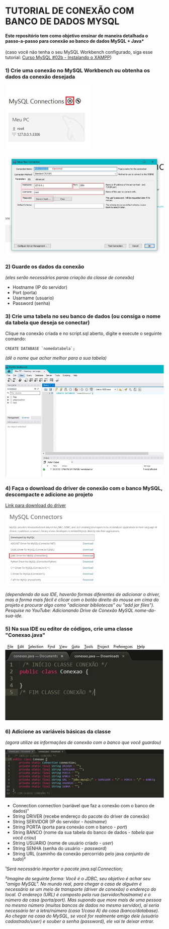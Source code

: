 # TUTORIAL DE CONEXÃO COM BANCO DE DADOS MYSQL
#### Este repositório tem como objetivo ensinar de maneira detalhada o passo-a-passo para conexão ao banco de dados MySQL + Java*

(caso você não tenha o seu MySQL Workbench configurado, siga esse tutorial: [Curso MySQL #02b - Instalando o XAMPP](https://www.youtube.com/watch?v=R2HrwSQ6EPM&list=PLHz_AreHm4dkBs-795Dsgvau_ekxg8g1r&index=3))


### 1) Crie uma conexão no MySQL Workbench ou obtenha os dados da conexão desejada

![Criando conexão no MySQL Workbench](img/img001.JPG)

![Configurando conexão no MySQL Workbench](img/img002.JPG)


### 2) Guarde os dados da conexão

*(eles serão necessários paraa criação da classe de conexão)*
  * Hostname (IP do servidor)
  * Port (porta)
  * Usarname (usuario)
  * Password (senha)


### 3) Crie uma tabela no seu banco de dados (ou consiga o nome da tabela que deseja se conectar)

Clique na conexão criada e no script.sql aberto, digite e execute o seguinte comando:

```
CREATE DATABASE `nomedatabela`;
```
*(dê o nome que achar melhor para a sua tabela)*

![Criando tabela](img/img006.JPG)


### 4) Faça o download do driver de conexão com o banco MySQL, descompacte e adicione ao projeto

[Link para download do driver](https://www.mysql.com/products/connector/)

![Baixando JDBC MySQL](img/img003.JPG)

*(dependendo da sua IDE, haverão formas diferentes de adicionar o driver, mas a forma mais fácil é clicar com o botão direito do mouse em cima do projeto e procurar algo como "adicionar bibliotecas" ou "add jar files"). Pesquise no YouTube: Adicionando Drive de Conexão MySQL nome-da-sua-ide.*


### 5) Na sua IDE ou editor de códigos, crie uma classe "Conexao.java"

![Criando classe "Conexão.java"](img/img004.JPG)


### 6) Adicione as variáveis básicas da classe

*(agora utilize as informações de conexão com o banco que você guardou)*

![Variáveis básicas da classe"](img/img005.JPG)
 
 * Connection connection (variável que faz a conexão com o banco de dados)¹
 * String DRIVER (recebe endereço do pacote do driver de conexão)
 * String SERVIDOR (IP do servidor - *hostname*)
 * String PORTA (porta para conexão com o banco - *port*)
 * String BANCO (nome da sua tabela do banco de dados - *tabela que você criou*)
 * String USUARIO (nome de usuário criado - *user*)
 * String SENHA (senha do usuário - *password*)
 * String URL (caminho da conexão percorrido pelo java *conjunto de tudo*)²
 
 ¹*Será necessário importar o pacote java.sql.Connection;*
 
 ²*Imagine da seguinte forma: Você é o JDBC, seu objetivo é achar seu "amigo MySQL". No mundo real, para chegar a casa de alguém é necessário se um meio de transporte (driver de conexão) o endereço do local. O endereço (URL) é composto pela rua (servidor/hostname) e o número da casa (porta/port). Mas supondo que more mais de uma pessoa no mesmo número (muitos bancos de dados no mesmo servidor), aí seria necessário ter a letra/número (casa 1/casa A) da casa (banco/database). Ao chegar na casa do MySQL, se você for realmente amigo dele (usuário cadastrado/user) e souber a senha (password), ele vai te deixar entrar.*
